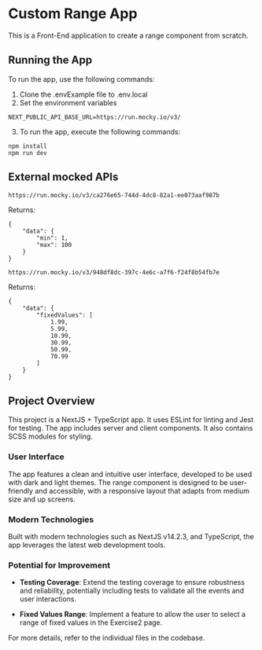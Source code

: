 # Custom Range App

This is a Front-End application to create a range component from scratch.

## Running the App

To run the app, use the following commands:

1. Clone the .envExample file to .env.local
2. Set the environment variables

```
NEXT_PUBLIC_API_BASE_URL=https://run.mocky.io/v3/

```

3. To run the app, execute the following commands:

```
npm install
npm run dev
```

## External mocked APIs

`https://run.mocky.io/v3/ca276e65-744d-4dc8-82a1-ee073aaf987b`

Returns:

```
{
    "data": {
        "min": 1,
        "max": 100
    }
}
```

`https://run.mocky.io/v3/948df8dc-397c-4e6c-a7f6-f24f8b54fb7e`

Returns:

```
{
    "data": {
        "fixedValues": [
            1.99,
            5.99,
            10.99,
            30.99,
            50.99,
            70.99
        ]
    }
}
```

## Project Overview

This project is a NextJS + TypeScript app. It uses ESLint for linting and Jest for testing. The app includes server and client components.
It also contains SCSS modules for styling.

### User Interface

The app features a clean and intuitive user interface, developed to be used with dark and light themes. The range component is designed to be user-friendly and accessible, with a responsive layout that adapts from medium size and up screens.

### Modern Technologies

Built with modern technologies such as NextJS v14.2.3, and TypeScript, the app leverages the latest web development tools.

### Potential for Improvement

-   **Testing Coverage**: Extend the testing coverage to ensure robustness and reliability, potentially including tests to validate all the events and user interactions.

-   **Fixed Values Range**: Implement a feature to allow the user to select a range of fixed values in the Exercise2 page.

For more details, refer to the individual files in the codebase.
